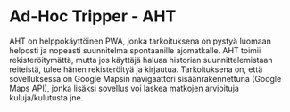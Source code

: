 # Ad-Hoc Tripper - AHT


AHT on helppokäyttöinen PWA, jonka tarkoituksena on pystyä luomaan helposti ja nopeasti suunnitelma spontaanille ajomatkalle.
AHT toimii rekisteröitymättä, mutta jos käyttäjä haluaa historian suunnittelemistaan reiteistä, tulee hänen rekisteröityä ja kirjautua.
Tarkoituksena on, että sovelluksessa on Google Mapsin navigaattori sisäänrakennettuna (Google Maps API), jonka lisäksi sovellus voi laskea matkojen arvioituja kuluja/kulutusta jne.
